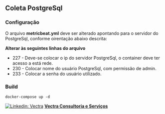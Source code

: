 ## Coleta PostgreSql

### Configuração
O arquivo **metricbeat.yml** deve ser alterado apontando para o servidor do PostgreSql, conforme oirentação abaixo descrita:

**Alterar às seguintes linhas do arquivo**
  * 227 - Deve-se colocar o ip do servidor PostgreSql, o container deve ter acesso a está rede.
  * 230 - Colocar nome do usuário PostgreSql, com permissão de admin.
  * 233 - Colocar a senha do usuário utilizado.

### Build

```
docker-compose up -d
````

[![Linkedin: Vectra](https://img.shields.io/badge/LinkedIn-0077B5?style=for-the-badge&logo=linkedin&logoColor=white&link=https://www.linkedin.com/in/houstonsantos/)](https://www.linkedin.com/company/vectra-cs/mycompany/) [**Vectra Consultoria e Serviços**](https://www.vectracs.com.br/home#/home)
